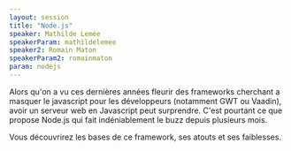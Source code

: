 ```yaml
---
layout: session
title: "Node.js"
speaker: Mathilde Lemée
speakerParam: mathildelemee
speaker2: Romain Maton
speakerParam2: romainmaton
param: nodejs
---
```


Alors qu'on a vu ces dernières années fleurir des frameworks cherchant a masquer le javascript pour les développeurs
(notamment GWT ou Vaadin), avoir un serveur web en Javascript peut surprendre.
C'est pourtant ce que propose Node.js qui fait indéniablement le buzz depuis plusieurs mois.

Vous découvrirez les bases de ce framework, ses atouts et ses faiblesses.
